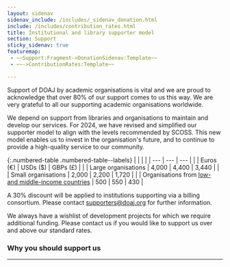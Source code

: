 ```yaml
---
layout: sidenav
sidenav_include: /includes/_sidenav_donation.html
include: /includes/contribution_rates.html
title: Institutional and library supporter model
section: Support
sticky_sidenav: true
featuremap:
 - ~~Support:Fragment->DonationSidenav:Template~~
 - ~~->ContributionRates:Template~~

---
```


Support of DOAJ by academic organisations is vital and we are proud to acknowledge that over 80% of our support comes to us this way. We are very grateful to all our supporting academic organisations worldwide.

We depend on support from libraries and organisations to maintain and develop our services. For 2024, we have revised and simplified our supporter model to align with the levels recommended by SCOSS. This new model enables us to invest in the organisation's future, and to continue to provide a high-quality service to our community.

{:.numbered-table .numbered-table--labels}
| | | |
| --- | --- | --- |
|   | Euros (€) | USDs ($) | GBPs (£) |
|   | Large organisations | 4,000 | 4,400 | 3,440 |
|   | Small organisations | 2,000 | 2,200 | 1,720 |
|   | Organisations from [low- and middle-income countries](https://datatopics.worldbank.org/world-development-indicators/the-world-by-income-and-region.html) | 500 | 550 | 430 |

A 30% discount will be applied to institutions supporting via a billing consortium. Please contact [supporters@doaj.org](mailto:supporters@doaj.org) for further information.

We always have a wishlist of development projects for which we require additional funding. Please contact us if you would like to support us over and above our standard rates.

### Why you should support us

---
